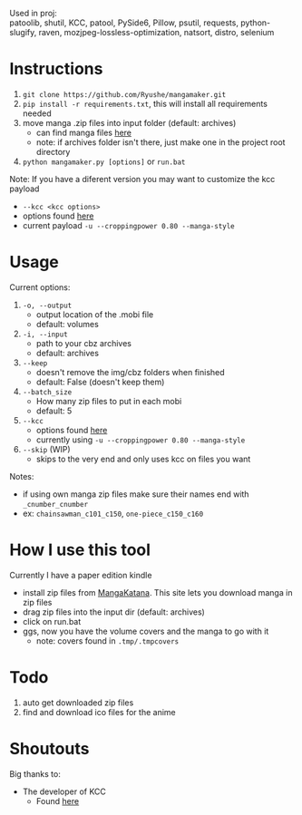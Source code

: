 Used in proj:  
patoolib, shutil, KCC, patool, PySide6, Pillow, psutil, requests, python-slugify, raven, mozjpeg-lossless-optimization, natsort, distro, selenium

# Instructions
1. `git clone https://github.com/Ryushe/mangamaker.git`
2. `pip install -r requirements.txt`, this will install all requirements needed 
3. move manga .zip files into input folder (default: archives)
    - can find manga files [here](https://mangakatana.com/)
    - note: if archives folder isn't there, just make one in the project root directory
4. `python mangamaker.py [options]` or `run.bat`

Note: If you have a diferent version you may want to customize the kcc payload  
- `--kcc <kcc options>`
- options found [here](https://github.com/ciromattia/kcc?tab=readme-ov-file#standalone-kcc-c2epy-usage)
- current payload `-u --croppingpower 0.80 --manga-style`

# Usage
Current options:
1. `-o, --output`
    - output location of the .mobi file
    - default: volumes
2. `-i, --input`
    - path to your cbz archives
    - default: archives
3. `--keep`
    - doesn't remove the img/cbz folders when finished
    - default: False (doesn't keep them)
4. `--batch_size`
    - How many zip files to put in each mobi
    - default: 5
5. `--kcc`
    - options found [here](https://github.com/ciromattia/kcc?tab=readme-ov-file#standalone-kcc-c2epy-usage) 
    - currently using `-u --croppingpower 0.80 --manga-style`
6. `--skip` (WIP)
    - skips to the very end and only uses kcc on files you want

Notes: 
- if using own manga zip files make sure their names end with `_cnumber_cnumber`  
- ex: `chainsawman_c101_c150`, `one-piece_c150_c160`


# How I use this tool
Currently I have a paper edition kindle 
- install zip files from [MangaKatana](https://mangakatana.com/). This site lets you download manga in zip files
- drag zip files into the input dir (default: archives)
- click on run.bat
- ggs, now you have the volume covers and the manga to go with it
    - note: covers found in `.tmp/.tmpcovers`

	
# Todo
1. auto get downloaded zip files
2. find and download ico files for the anime


# Shoutouts
Big thanks to:
- The developer of KCC 
    - Found [here](https://github.com/ciromattia/kcc)